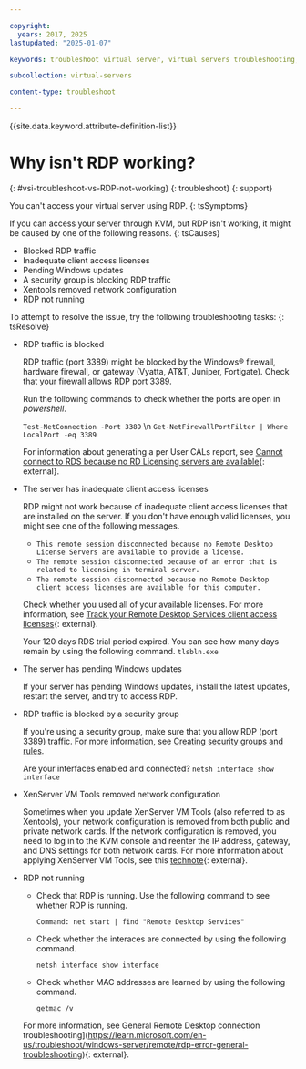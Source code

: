 ```yaml
---

copyright:
  years: 2017, 2025
lastupdated: "2025-01-07"

keywords: troubleshoot virtual server, virtual servers troubleshooting, tips, error, problem, insufficient capacity

subcollection: virtual-servers

content-type: troubleshoot

---
```


{{site.data.keyword.attribute-definition-list}}

# Why isn't RDP working?
{: #vsi-troubleshoot-vs-RDP-not-working}
{: troubleshoot}
{: support}

You can't access your virtual server using RDP.
{: tsSymptoms}

If you can access your server through KVM, but RDP isn't working, it might be caused by one of the following reasons.
{: tsCauses}

- Blocked RDP traffic
- Inadequate client access licenses
- Pending Windows updates
- A security group is blocking RDP traffic
- Xentools removed network configuration
- RDP not running

To attempt to resolve the issue, try the following troubleshooting tasks:
{: tsResolve}

- RDP traffic is blocked

   RDP traffic (port 3389) might be blocked by the Windows&reg; firewall, hardware firewall, or gateway (Vyatta, AT&T, Juniper, Fortigate). Check that your firewall allows RDP port 3389.

   Run the following commands to check whether the ports are open in _powershell_.

   `Test-NetConnection -Port 3389`  \n
   `Get-NetFirewallPortFilter | Where LocalPort -eq 3389`

   For information about generating a per User CALs report, see [Cannot connect to RDS because no RD Licensing servers are available](https://learn.microsoft.com/en-us/troubleshoot/windows-server/remote/cannot-connect-rds-no-license-server){: external}.

- The server has inadequate client access licenses

   RDP might not work because of inadequate client access licenses that are installed on the server. If you don't have enough valid licenses, you might see one of the following messages.

   - `This remote session disconnected because no Remote Desktop License Servers are available to provide a license.`
   - `The remote session disconnected because of an error that is related to licensing in terminal server.`
   - `The remote session disconnected because no Remote Desktop client access licenses are available for this computer.`

   Check whether you used all of your available licenses. For more information, see [Track your Remote Desktop Services client access licenses](https://learn.microsoft.com/en-us/windows-server/remote/remote-desktop-services/rds-track-cals){: external}.

   Your 120 days RDS trial period expired. You can see how many days remain by using the following command.
      `tlsbln.exe`

- The server has pending Windows updates

   If your server has pending Windows updates, install the latest updates, restart the server, and try to access RDP.

- RDP traffic is blocked by a security group

   If you're using a security group, make sure that you allow RDP (port 3389) traffic. For more information, see [Creating security groups and rules](/docs/security-groups?topic=security-groups-creating-security-groups).

   Are your interfaces enabled and connected?
      `netsh interface show interface`

- XenServer VM Tools removed network configuration

   Sometimes when you update XenServer VM Tools (also referred to as Xentools), your network configuration is removed from both public and private network cards. If the network configuration is removed, you need to log in to the KVM console and reenter the IP address, gateway, and DNS settings for both network cards. For more information about applying XenServer VM Tools, see this [technote](https://www.ibm.com/support/pages/node/6462327){: external}.

- RDP not running

   - Check that RDP is running. Use the following command to see whether RDP is running.

      `Command: net start | find "Remote Desktop Services"`

   - Check whether the interaces are connected by using the following command.

      `netsh interface show interface`

   - Check whether MAC addresses are learned by using the following command.

      `getmac /v`

   For more information, see General Remote Desktop connection troubleshooting](https://learn.microsoft.com/en-us/troubleshoot/windows-server/remote/rdp-error-general-troubleshooting){: external}.
